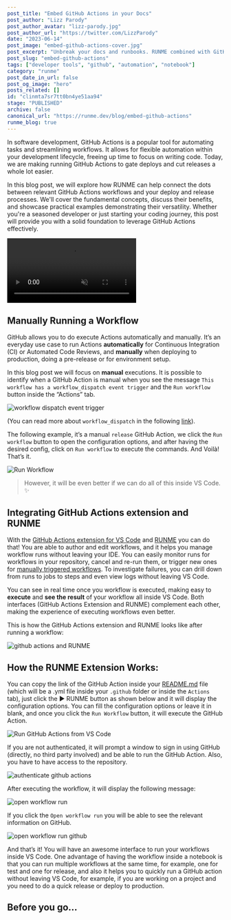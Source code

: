```yaml
---
post_title: "Embed GitHub Actions in your Docs"
post_author: "Lizz Parody"
post_author_avatar: "lizz-parody.jpg"
post_author_url: "https://twitter.com/LizzParody"
date: "2023-06-14"
post_image: "embed-github-actions-cover.jpg"
post_excerpt: "Unbreak your docs and runbooks. RUNME combined with GitHub Actions for VS Code lets you understand when to trigger what workflow, monitor results, and stay in control without having to bend over backward."
post_slug: "embed-github-actions"
tags: ["developer tools", "github", "automation", "notebook"]
category: "runme"
post_date_in_url: false
post_og_image: "hero"
posts_related: []
id: "clinmta7sr7tt0bn4ye51aa94"
stage: "PUBLISHED"
archive: false
canonical_url: "https://runme.dev/blog/embed-github-actions"
runme_blog: true
---
```


In software development, GitHub Actions is a popular tool for automating tasks and streamlining workflows. It allows for flexible automation within your development lifecycle, freeing up time to focus on writing code. Today, we are making running GitHub Actions to gate deploys and cut releases a whole lot easier.

<ExtensionCTA label="Install Runme" extension="runme" />

In this blog post, we will explore how RUNME can help connect the dots between relevant GitHub Actions workflows and your deploy and release processes. We'll cover the fundamental concepts, discuss their benefits, and showcase practical examples demonstrating their versatility. Whether you're a seasoned developer or just starting your coding journey, this post will provide you with a solid foundation to leverage GitHub Actions effectively.

<video className="rounded-md" autoPlay loop muted playsInline controls>
    <source src="/img/blog/embed-github-actions-a1.jpg" type="video/mp4" />
    <source src="/img/blog/embed-github-actions-a2.jpg" type="video/webm" />
</video>

## Manually Running a Workflow

GitHub allows you to do execute Actions automatically and manually. It’s an everyday use case to run Actions **automatically** for Continuous Integration (CI) or Automated Code Reviews, and **manually** when deploying to production, doing a pre-release or for environment setup.

In this blog post we will focus on **manual** executions. It is possible to identify when a GitHub Action is manual when you see the message `This workflow has a workflow_dispatch event trigger` and the `Run workflow` button inside the “Actions” tab.

![workflow dispatch event trigger](/img/blog/embed-github-actions-a3.jpg)

(You can read more about `workflow_dispatch` in the following [link](https://github.blog/changelog/2020-07-06-github-actions-manual-triggers-with-workflow_dispatch/)).

The following example, it’s a manual `release` GitHub Action, we click the `Run workflow` button to open the configuration options, and after having the desired config, click on `Run workflow` to execute the commands. And Voilà! That’s it.

![Run Workflow](/img/blog/embed-github-actions-a4.jpg)

> However, it will be even better if we can do all of this inside VS Code. ✨

## Integrating GitHub Actions extension and RUNME

With the [GitHub Actions extension for VS Code](https://marketplace.visualstudio.com/items?itemName=github.vscode-github-actions) and [RUNME](https://runme.dev/) you can do that! You are able to author and edit workflows, and it helps you manage workflow runs without leaving your IDE. You can easily monitor runs for workflows in your repository, cancel and re-run them, or trigger new ones for [manually triggered workflows](https://docs.github.com/actions/managing-workflow-runs/manually-running-a-workflow). To investigate failures, you can drill down from runs to jobs to steps and even view logs without leaving VS Code.

You can see in real time once you workflow is executed, making easy to **execute** and **see the result** of your workflow all inside VS Code. Both interfaces (GitHub Actions Extension and RUNME) complement each other, making the experience of executing workflows even better.

This is how the GitHub Actions extension and RUNME looks like after running a workflow:

![github actions and RUNME](/img/blog/embed-github-actions-a5.jpg)

## How the RUNME Extension Works:

You can copy the link of the GitHub Action inside your [README.md](http://README.md) file (which will be a .yml file inside your `.github` folder or inside the `Actions` tab), just click the ▶️ RUNME button as shown below and it will display the configuration options. You can fill the configuration options or leave it in blank, and once you click the `Run Workflow` button, it will execute the GitHub Action.

![Run GitHub Actions from VS Code](/img/blog/embed-github-actions-a6.jpg)

If you are not authenticated, it will prompt a window to sign in using GitHub (directly, no third party involved) and be able to run the GitHub Action. Also, you have to have access to the repository.

![authenticate github actions](/img/blog/embed-github-actions-a7.jpg)

After executing the workflow, it will display the following message:

![open workflow run](/img/blog/embed-github-actions-a8.jpg)

If you click the `Open workflow run` you will be able to see the relevant information on GitHub.

![open workflow run github](/img/blog/embed-github-actions-a9.jpg)

And that’s it! You will have an awesome interface to run your workflows inside VS Code. One advantage of having the workflow inside a notebook is that you can run multiple workflows at the same time, for example, one for test and one for release, and also it helps you to quickly run a GitHub action without leaving VS Code, for example, if you are working on a project and you need to do a quick release or deploy to production.

<ExtensionCTA label="Install Runme" extension="runme" />

## Before you go...

<BeforeYouGo />
